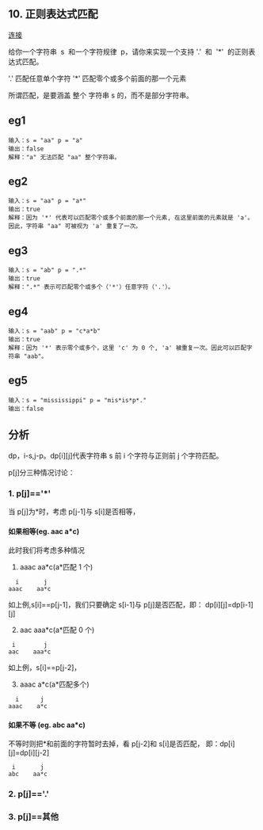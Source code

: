 ## 10. 正则表达式匹配

[连接](https://leetcode-cn.com/problems/regular-expression-matching/)

给你一个字符串  s  和一个字符规律  p，请你来实现一个支持 '.'  和  '\*'  的正则表达式匹配。

'.' 匹配任意单个字符
'\*' 匹配零个或多个前面的那一个元素

所谓匹配，是要涵盖 整个 字符串 s 的，而不是部分字符串。

## eg1

```
输入：s = "aa" p = "a"
输出：false
解释："a" 无法匹配 "aa" 整个字符串。
```

## eg2

```
输入：s = "aa" p = "a*"
输出：true
解释：因为 '*' 代表可以匹配零个或多个前面的那一个元素, 在这里前面的元素就是 'a'。因此，字符串 "aa" 可被视为 'a' 重复了一次。

```

## eg3

```
输入：s = "ab" p = ".*"
输出：true
解释：".*" 表示可匹配零个或多个（'*'）任意字符（'.'）。
```

## eg4

```
输入：s = "aab" p = "c*a*b"
输出：true
解释：因为 '*' 表示零个或多个，这里 'c' 为 0 个, 'a' 被重复一次。因此可以匹配字符串 "aab"。
```

## eg5

```
输入：s = "mississippi" p = "mis*is*p*."
输出：false
```

## 分析

dp，i-s,j-p。dp[i][j]代表字符串 s 前 i 个字符与正则前 j 个字符匹配。

p[j]分三种情况讨论：

### 1. p[j]=='\*'

当 p[j]为\*时，考虑 p[j-1]与 s[i]是否相等，

#### 如果相等(eg. aac a\*c)

此时我们将考虑多种情况

1. aaac aa\*c(a\*匹配 1 个)

```
  i       j
aaac    aa*c
```

如上例,s[i]==p[j-1]，我们只要确定 s[i-1]与 p[j]是否匹配，即：
dp[i][j]=dp[i-1][j]

2. aac aaa\*c(a\*匹配 0 个)

```
 i        j
aac    aaa*c
```

如上例，s[i]==p[j-2]，

3. aaac a\*c(a\*匹配多个)

```
  i      j
aaac    a*c
```

#### 如果不等 (eg. abc aa\*c)

不等时则把\*和前面的字符暂时去掉，看 p[j-2]和 s[i]是否匹配，
即：dp[i][j]=dp[i][j-2]

```
 i       j
abc    aa*c
```

### 2. p[j]=='.'

### 3. p[j]==其他
